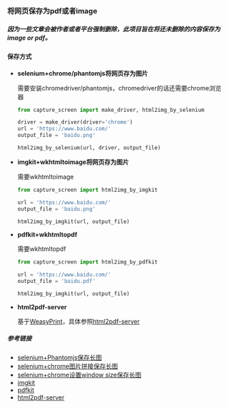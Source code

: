### 将网页保存为pdf或者image
##### 因为一些文章会被作者或者平台强制删除，此项目旨在将还未删除的内容保存为image or pdf。  



#### 保存方式
- **selenium+chrome/phantomjs将网页存为图片**

  需要安装chromedriver/phantomjs，chromedriver的话还需要chrome浏览器

  ```python
  from capture_screen import make_driver, html2img_by_selenium
  
  driver = make_driver(driver='chrome')
  url = 'https://www.baidu.com/'
  output_file = 'baidu.png'
  
  html2img_by_selenium(url, driver, output_file)
  ```

- **imgkit+wkhtmltoimage将网页存为图片**

  需要wkhtmltoimage

  ```python
  from capture_screen import html2img_by_imgkit
  
  url = 'https://www.baidu.com/'
  output_file = 'baidu.png'
  
  html2img_by_imgkit(url, output_file)
  ```


- **pdfkit+wkhtmltopdf**

  需要wkhtmltopdf

  ```python
  from capture_screen import html2img_by_pdfkit
  
  url = 'https://www.baidu.com/'
  output_file = 'baidu.pdf'
  
  html2img_by_imgkit(url, output_file)
  ```


- **html2pdf-server**

  基于[WeasyPrint](http://weasyprint.org/)，具体参照[html2pdf-server](https://github.com/spoqa/html2pdf-server)



##### 参考链接
* [selenium+Phantomjs保存长图](https://www.cnblogs.com/Jack-cx/p/9405737.html) 
* [selenium+chrome图片拼接保存长图](https://www.cnblogs.com/sparkling-ly/p/5466644.html)
* [selenium+chrome设置window size保存长图](http://www.cnblogs.com/MasterMonkInTemple/p/9970512.html)
* [imgkit](https://github.com/jarrekk/imgkit)
* [pdfkit](https://github.com/JazzCore/python-pdfkit)
* [html2pdf-server](https://github.com/spoqa/html2pdf-server)